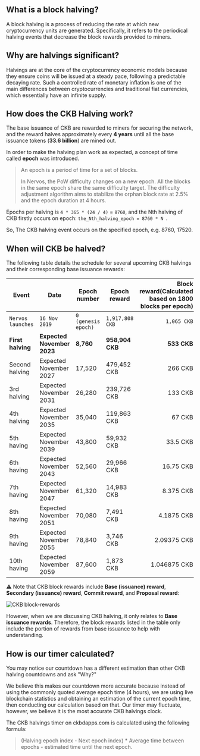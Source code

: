 ## What is a block halving?
A block halving is a process of reducing the rate at which new cryptocurrency units are generated. Specifically, it refers to the periodical halving events that decrease the block rewards provided to miners.

## Why are halvings significant?
Halvings are at the core of the cryptocurrency economic models because they ensure coins will be issued at a steady pace, following a predictable decaying rate. Such a controlled rate of monetary inflation is one of the main differences between cryptocurrencies and traditional fiat currencies, which essentially have an infinite supply.


## How does the CKB Halving work?

The base issuance of CKB are rewarded to miners for securing the network, and the reward halves approximately every **4 years** until all the base issuance tokens (**33.6 billion**) are mined out.

In order to make the halving plan work as expected, a concept of time called **epoch** was introduced.

>An epoch is a period of time for a set of blocks. 
>
>In Nervos, the PoW difficulty changes on a new epoch. All the blocks in the same epoch share the same difficulty target. The difficulty adjustment algorithm aims to stabilize the orphan block rate at 2.5% and the epoch duration at 4 hours.

Epochs per halving is `4 * 365 * (24 / 4)` = `8760`, and the Nth halving of CKB firstly occurs on epoch: `the_Nth_halving_epoch = 8760 * N `.

So, The CKB halving event occurs on the specified epoch, e.g. 8760, 17520. 

## When will CKB be halved?

The following table details the schedule for several upcoming CKB halvings and their corresponding base issuance rewards:

|Event              |Date                  |Epoch number      |Epoch reward     |Block reward(Calculated based on 1800 blocks per epoch)|Daily reward  |Total new CKB between events|
|-------------------|----------------------|------------------|-----------------|------------------:|------------------:|---------------------------:|
|`Nervos launches`    |`16 Nov 2019`      |`0 (genesis epoch)` |`1,917,808 CKB`    |`1,065 CKB`          |`11,506,849 CKB`     |`16,800,000,000 CKB`          |
|**First halving**  |**Expected November 2023**|**8,760**     |**958,904 CKB**  |**533 CKB**        |**5,753,424 CKB**  |**8,400,000,000 CKB**       |
|Second halving     |Expected November 2027|17,520            |479,452 CKB      |266 CKB            |2,876,712 CKB      |4,200,000,000 CKB           |
|3rd halving        |Expected November 2031|26,280            |239,726 CKB      |133 CKB            |1,438,356 CKB      |2,100,000,000 CKB           |
|4th halving        |Expected November 2035|35,040            |119,863 CKB      |67 CKB             |719,178 CKB        |1,050,000,000 CKB           |
|5th having         |Expected November 2039|43,800            |59,932 CKB       |33.5 CKB           |359,589 CKB        |525,000,000 CKB             |
|6th having         |Expected November 2043|52,560            |29,966 CKB       |16.75 CKB          |179,794.5 CKB      |262,500,000 CKB             |
|7th having         |Expected November 2047|61,320            |14,983 CKB       |8.375 CKB          |89,897.25 CKB      |131,250,000 CKB             |
|8th having         |Expected November 2051|70,080            |7,491 CKB        |4.1875 CKB         |44,948.625 CKB     |65,625,000 CKB              |
|9th having         |Expected November 2055|78,840            |3,746 CKB        |2.09375 CKB        |22,474.3125 CKB    |32,812,500 CKB              |
|10th having        |Expected November 2059|87,600            |1,873 CKB        |1.046875 CKB         |11,237.15625 CKB     |16,406,250 CKB              |


⚠️ Note that CKB block rewards include **Base (issuance) reward**, **Secondary (issuance) reward**, **Commit reward**, and **Proposal reward**:

![CKB block-rewards](markdown/block-rewards-en.png)

However, when we are discussing CKB halving, it only relates to **Base issuance rewards**. Therefore, the block rewards listed in the table only include the portion of rewards from base issuance to help with understanding.

## How is our timer calculated?
You may notice our countdown has a different estimation than other CKB halving countdowns and ask "Why?"

We believe this makes our countdown more accurate because instead of using the commonly quoted average epoch time (4 hours), we are using live blockchain statistics and obtaining an estimation of the current epoch time, then conducting our calculation based on that. Our timer may fluctuate, however, we believe it is the most accurate CKB halvings clock.

The CKB halvings timer on ckbdapps.com is calculated using the following formula:
>(Halving epoch index - Next epoch index) * Average time between epochs - estimated time until the next epoch.
